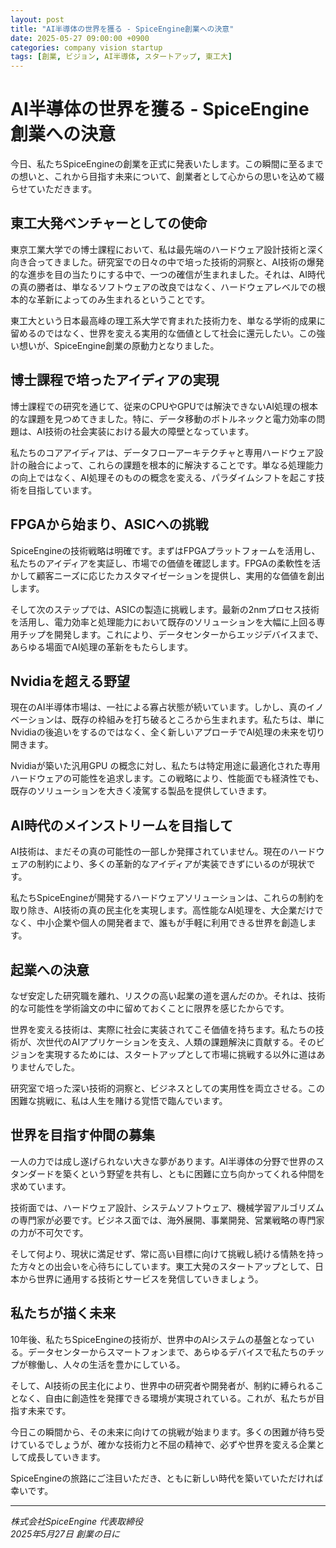 ```yaml
---
layout: post
title: "AI半導体の世界を獲る - SpiceEngine創業への決意"
date: 2025-05-27 09:00:00 +0900
categories: company vision startup
tags: [創業, ビジョン, AI半導体, スタートアップ, 東工大]
---
```


# AI半導体の世界を獲る - SpiceEngine創業への決意

今日、私たちSpiceEngineの創業を正式に発表いたします。この瞬間に至るまでの想いと、これから目指す未来について、創業者として心からの思いを込めて綴らせていただきます。

## 東工大発ベンチャーとしての使命

東京工業大学での博士課程において、私は最先端のハードウェア設計技術と深く向き合ってきました。研究室での日々の中で培った技術的洞察と、AI技術の爆発的な進歩を目の当たりにする中で、一つの確信が生まれました。それは、AI時代の真の勝者は、単なるソフトウェアの改良ではなく、ハードウェアレベルでの根本的な革新によってのみ生まれるということです。

東工大という日本最高峰の理工系大学で育まれた技術力を、単なる学術的成果に留めるのではなく、世界を変える実用的な価値として社会に還元したい。この強い想いが、SpiceEngine創業の原動力となりました。

## 博士課程で培ったアイディアの実現

博士課程での研究を通じて、従来のCPUやGPUでは解決できないAI処理の根本的な課題を見つめてきました。特に、データ移動のボトルネックと電力効率の問題は、AI技術の社会実装における最大の障壁となっています。

私たちのコアアイディアは、データフローアーキテクチャと専用ハードウェア設計の融合によって、これらの課題を根本的に解決することです。単なる処理能力の向上ではなく、AI処理そのものの概念を変える、パラダイムシフトを起こす技術を目指しています。

## FPGAから始まり、ASICへの挑戦

SpiceEngineの技術戦略は明確です。まずはFPGAプラットフォームを活用し、私たちのアイディアを実証し、市場での価値を確認します。FPGAの柔軟性を活かして顧客ニーズに応じたカスタマイゼーションを提供し、実用的な価値を創出します。

そして次のステップでは、ASICの製造に挑戦します。最新の2nmプロセス技術を活用し、電力効率と処理能力において既存のソリューションを大幅に上回る専用チップを開発します。これにより、データセンターからエッジデバイスまで、あらゆる場面でAI処理の革新をもたらします。

## Nvidiaを超える野望

現在のAI半導体市場は、一社による寡占状態が続いています。しかし、真のイノベーションは、既存の枠組みを打ち破るところから生まれます。私たちは、単にNvidiaの後追いをするのではなく、全く新しいアプローチでAI処理の未来を切り開きます。

Nvidiaが築いた汎用GPU の概念に対し、私たちは特定用途に最適化された専用ハードウェアの可能性を追求します。この戦略により、性能面でも経済性でも、既存のソリューションを大きく凌駕する製品を提供していきます。

## AI時代のメインストリームを目指して

AI技術は、まだその真の可能性の一部しか発揮されていません。現在のハードウェアの制約により、多くの革新的なアイディアが実装できずにいるのが現状です。

私たちSpiceEngineが開発するハードウェアソリューションは、これらの制約を取り除き、AI技術の真の民主化を実現します。高性能なAI処理を、大企業だけでなく、中小企業や個人の開発者まで、誰もが手軽に利用できる世界を創造します。

## 起業への決意

なぜ安定した研究職を離れ、リスクの高い起業の道を選んだのか。それは、技術的な可能性を学術論文の中に留めておくことに限界を感じたからです。

世界を変える技術は、実際に社会に実装されてこそ価値を持ちます。私たちの技術が、次世代のAIアプリケーションを支え、人類の課題解決に貢献する。そのビジョンを実現するためには、スタートアップとして市場に挑戦する以外に道はありませんでした。

研究室で培った深い技術的洞察と、ビジネスとしての実用性を両立させる。この困難な挑戦に、私は人生を賭ける覚悟で臨んでいます。

## 世界を目指す仲間の募集

一人の力では成し遂げられない大きな夢があります。AI半導体の分野で世界のスタンダードを築くという野望を共有し、ともに困難に立ち向かってくれる仲間を求めています。

技術面では、ハードウェア設計、システムソフトウェア、機械学習アルゴリズムの専門家が必要です。ビジネス面では、海外展開、事業開発、営業戦略の専門家の力が不可欠です。

そして何より、現状に満足せず、常に高い目標に向けて挑戦し続ける情熱を持った方々との出会いを心待ちにしています。東工大発のスタートアップとして、日本から世界に通用する技術とサービスを発信していきましょう。

## 私たちが描く未来

10年後、私たちSpiceEngineの技術が、世界中のAIシステムの基盤となっている。データセンターからスマートフォンまで、あらゆるデバイスで私たちのチップが稼働し、人々の生活を豊かにしている。

そして、AI技術の民主化により、世界中の研究者や開発者が、制約に縛られることなく、自由に創造性を発揮できる環境が実現されている。これが、私たちが目指す未来です。

今日この瞬間から、その未来に向けての挑戦が始まります。多くの困難が待ち受けているでしょうが、確かな技術力と不屈の精神で、必ずや世界を変える企業として成長していきます。

SpiceEngineの旅路にご注目いただき、ともに新しい時代を築いていただければ幸いです。

---

*株式会社SpiceEngine 代表取締役*  
*2025年5月27日 創業の日に*